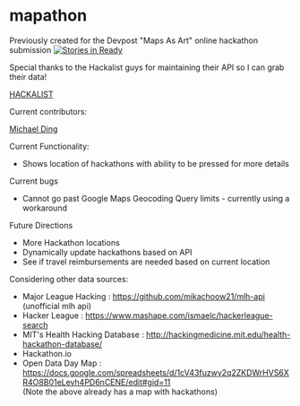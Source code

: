 # mapathon
Previously created for the Devpost "Maps As Art" online hackathon submission
[![Stories in Ready](https://badge.waffle.io/mding5692/mapathon.png?label=ready&title=Ready)](http://waffle.io/mding5692/mapathon)

Special thanks to the Hackalist guys for maintaining their API so I can grab their data!

<a href="http://www.hackalist.org/">HACKALIST</a>

Current contributors:

<a href="https://www.github.com/mding5692">Michael Ding</a>

Current Functionality:
- Shows location of hackathons with ability to be pressed for more details

Current bugs
- Cannot go past Google Maps Geocoding Query limits - currently using a workaround

Future Directions
- More Hackathon locations
- Dynamically update hackathons based on API
- See if travel reimbursements are needed based on current location

Considering other data sources:

  - Major League Hacking : https://github.com/mikachoow21/mlh-api   (unofficial mlh api)
  - Hacker League : https://www.mashape.com/ismaelc/hackerleague-search 
  - MIT's Health Hacking Database : http://hackingmedicine.mit.edu/health-hackathon-database/
  - Hackathon.io
  - Open Data Day Map : https://docs.google.com/spreadsheets/d/1cV43fuzwy2q2ZKDWrHVS6XR4O8B01eLevh4PD6nCENE/edit#gid=11
  <br>  (Note the above already has a map with hackathons)


